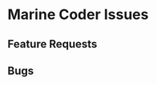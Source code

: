 # Marine Coder Issues

## Feature Requests
<div class="featurerequests"></div>

## Bugs
<div class="bugs"></div>

<script src="https://code.jquery.com/jquery-3.6.1.min.js" crossorigin="anonymous"></script>
<script src="https://cdn.jsdelivr.net/npm/showdown/dist/showdown.min.js"></script>

<script>
var converter = new showdown.Converter()

//var other_issues = "https://api.github.com/repos/marinecoders/marines.dev/issues?state=open";
var all_bugs = "https://api.github.com/repos/marinecoders/marines.dev/issues?state=open&labels=bug";
var feature_requests = "https://api.github.com/repos/marinecoders/marines.dev/issues?state=open&labels=feature%20request"

/* 
<div class="admonition note">
<p class="admonition-title">Note</p>
<p>Lorem ipsum dolor sit amet, consectetur adipiscing elit. Nulla et euismod
nulla. Curabitur feugiat, tortor non consequat finibus, justo purus auctor
massa, nec semper lorem quam in massa.</p>
</div>

html_url: "https://github.com/marinecoders/marines.dev/issues/13"
*/
function generate_issues(item, style, issues, title){
    $(item)
        .append(
            `<b>Found ${ issues.length } open ${ title }.</b>`
        );
    $.each(issues, function (i, issue) {
        $(item)
            .append(
                `
                <div class="admonition ${style}">
                <p class="admonition-title">
                    <a href="${ issue.html_url }">#${ issue.number }</a> - ${ issue.title }
                </p>
                <p>
                    ${ converter.makeHtml(issue.body) }
                </p>
                </div>
                `
            )
    });
};

$(document).ready(function () {
    $.getJSON(all_bugs, function (allIssues) {
        generate_issues(".bugs", "warning", allIssues, "Bugs")
    });

    $.getJSON(feature_requests, function (allIssues) {
        generate_issues(".featurerequests", "note", allIssues, "Feature Requests")
    });
});
    
</script>